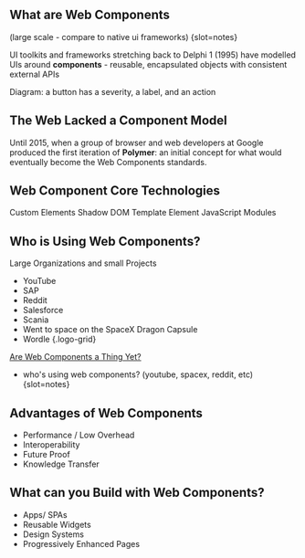 ## What are Web Components
(large scale - compare to native ui frameworks) {slot=notes}

UI toolkits and frameworks stretching back to Delphi 1 (1995) have modelled UIs 
around **components** - reusable, encapsulated objects with consistent external 
APIs

Diagram: a button has a severity, a label, and an action

## The Web Lacked a Component Model
Until 2015, when a group of browser and web developers at Google produced the 
first iteration of **Polymer**: an initial concept for what would eventually 
become the Web Components standards.

## Web Component Core Technologies
<figure-img src="ce.svg">Custom Elements</figure-img>
<figure-img src="sd.svg">Shadow DOM</figure-img>
<figure-img src="te.svg">Template Element</figure-img>
<figure-img src="esm.svg">JavaScript Modules</figure-img>

## Who is Using Web Components?
Large Organizations and small Projects
- YouTube
- SAP
- Reddit
- Salesforce
- Scania
- Went to space on the SpaceX Dragon Capsule
- Wordle
{.logo-grid}

[Are Web Components a Thing Yet?](https://arewebcomponentsathingyet.com)
- who's using web components? (youtube, spacex, reddit, etc)
{slot=notes}

## Advantages of Web Components
- Performance / Low Overhead
- Interoperability
- Future Proof
- Knowledge Transfer

## What can you Build with Web Components?
- Apps/ SPAs
- Reusable Widgets
- Design Systems
- Progressively Enhanced Pages

